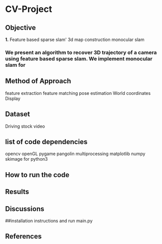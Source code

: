 # CV-Project

## Objective
**1.** Feature based
sparse slam'
3d map construction
monocular slam

### We present an algorithm to recover 3D trajectory of a camera using feature based sparse slam. We implement monocular slam for    

##  Method of Approach
feature extraction
feature matching
pose estimation
World coordinates
Display

## Dataset
Driving stock video

## list of code dependencies
opencv
openGL
pygame
pangolin
multiprocessing
matplotlib
numpy
skimage
for python3 

## How to run the code

## Results

## Discussions

##installation instructions and run main.py

## References



